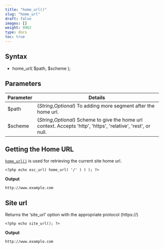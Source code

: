 ```yaml
---
title: "home_url()"
slug: "home_url"
draft: false
images: []
weight: 9962
type: docs
toc: true
---
```


## Syntax
  -  home_url( $path, $scheme );

## Parameters
| Parameter | Details |
| ------ | ------ | 
| $path  | (*String*,*Optional*) To adding more segment after the home url.   | 
| $scheme  | (*String*,*Optional*) Scheme to give the home url context. Accepts 'http', 'https', 'relative', 'rest', or null. 

## Getting the Home URL
[`home_url()`][1] is used for retrieving the current site home url.
 
    <?php echo esc_url( home_url( '/' ) ) ); ?>
 
**Output** 

    http://www.example.com




  [1]: https://codex.wordpress.org/Function_Reference/home_url

## Site url
Returns the ‘site_url’ option with the appropriate protocol (https://)

    <?php echo site_url(); ?>

**Output**

    http://www.example.com

